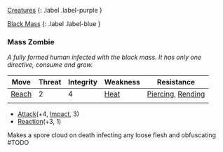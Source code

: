 [Creatures](Game/Creatures?Elite=true)
{: .label .label-purple }

[Black Mass](Game/Hostile-Groups#Black%20Mass)
{: .label .label-blue }
### Mass Zombie
*A fully formed human infected with the black mass. It has only one directive, consume and grow.*

| Move                              | Threat | Integrity | Weakness                      | Resistance                                                                    |
| --------------------------------- | ------ | --------- | ----------------------------- | ----------------------------------------------------------------------------- |
| [Reach](Game/Core/Movement#Reach) | 2      | 4         | [Heat](Game/Core/Injury#Heat) | [Piercing](Game/Core/Injury#Piercing), [Rending](Game/Core/Injury#Rending) |
|                                   |        |           |                               |                                                                               |

* [Attack](Game/Core/Blocks/Attack)(+4, [Impact](Game/Core/Injury#Impact), 3)
* [Reaction](Game/Core/Blocks/Reaction)(+3, 1)

Makes a spore cloud on death infecting any loose flesh and obfuscating #TODO 